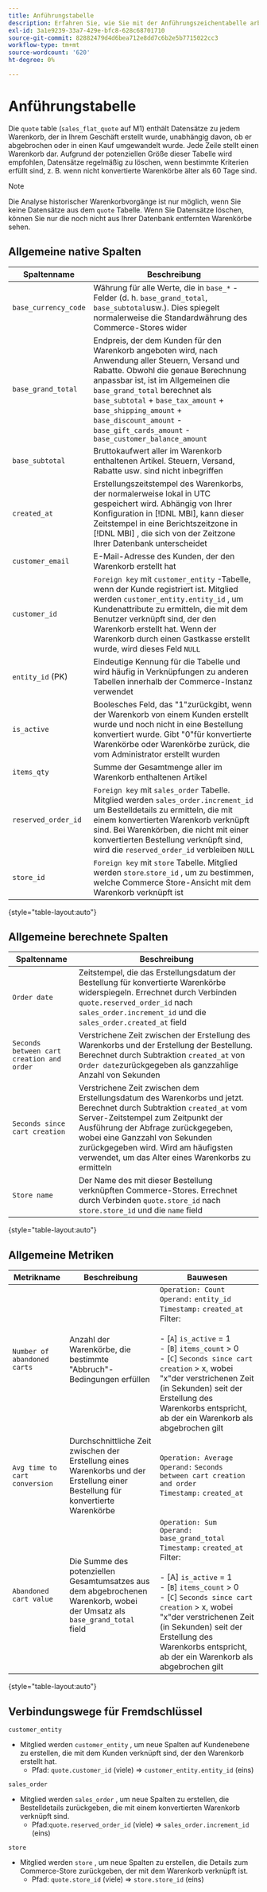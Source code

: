 ```yaml
---
title: Anführungstabelle
description: Erfahren Sie, wie Sie mit der Anführungszeichentabelle arbeiten.
exl-id: 3a1e9239-33a7-429e-bfc8-628c68701710
source-git-commit: 82882479d4d6bea712e8dd7c6b2e5b7715022cc3
workflow-type: tm+mt
source-wordcount: '620'
ht-degree: 0%

---
```


# Anführungstabelle

Die `quote` table (`sales_flat_quote` auf M1) enthält Datensätze zu jedem Warenkorb, der in Ihrem Geschäft erstellt wurde, unabhängig davon, ob er abgebrochen oder in einen Kauf umgewandelt wurde. Jede Zeile stellt einen Warenkorb dar. Aufgrund der potenziellen Größe dieser Tabelle wird empfohlen, Datensätze regelmäßig zu löschen, wenn bestimmte Kriterien erfüllt sind, z. B. wenn nicht konvertierte Warenkörbe älter als 60 Tage sind.

>[!NOTE]
>
>Die Analyse historischer Warenkorbvorgänge ist nur möglich, wenn Sie keine Datensätze aus dem `quote` Tabelle. Wenn Sie Datensätze löschen, können Sie nur die noch nicht aus Ihrer Datenbank entfernten Warenkörbe sehen.

## Allgemeine native Spalten

| **Spaltenname** | **Beschreibung** |
|---|---|
| `base_currency_code` | Währung für alle Werte, die in `base_*` -Felder (d. h. `base_grand_total`, `base_subtotal`usw.). Dies spiegelt normalerweise die Standardwährung des Commerce-Stores wider |
| `base_grand_total` | Endpreis, der dem Kunden für den Warenkorb angeboten wird, nach Anwendung aller Steuern, Versand und Rabatte. Obwohl die genaue Berechnung anpassbar ist, ist im Allgemeinen die `base_grand_total` berechnet als `base_subtotal` + `base_tax_amount` + `base_shipping_amount` + `base_discount_amount` - `base_gift_cards_amount` - `base_customer_balance_amount` |
| `base_subtotal` | Bruttokaufwert aller im Warenkorb enthaltenen Artikel. Steuern, Versand, Rabatte usw. sind nicht inbegriffen |
| `created_at` | Erstellungszeitstempel des Warenkorbs, der normalerweise lokal in UTC gespeichert wird. Abhängig von Ihrer Konfiguration in [!DNL MBI], kann dieser Zeitstempel in eine Berichtszeitzone in [!DNL MBI] , die sich von der Zeitzone Ihrer Datenbank unterscheidet |
| `customer_email` | E-Mail-Adresse des Kunden, der den Warenkorb erstellt hat |
| `customer_id` | `Foreign key` mit `customer_entity` -Tabelle, wenn der Kunde registriert ist. Mitglied werden `customer_entity.entity_id` , um Kundenattribute zu ermitteln, die mit dem Benutzer verknüpft sind, der den Warenkorb erstellt hat. Wenn der Warenkorb durch einen Gastkasse erstellt wurde, wird dieses Feld `NULL` |
| `entity_id` (PK) | Eindeutige Kennung für die Tabelle und wird häufig in Verknüpfungen zu anderen Tabellen innerhalb der Commerce-Instanz verwendet |
| `is_active` | Boolesches Feld, das &quot;1&quot;zurückgibt, wenn der Warenkorb von einem Kunden erstellt wurde und noch nicht in eine Bestellung konvertiert wurde. Gibt &quot;0&quot;für konvertierte Warenkörbe oder Warenkörbe zurück, die vom Administrator erstellt wurden |
| `items_qty` | Summe der Gesamtmenge aller im Warenkorb enthaltenen Artikel |
| `reserved_order_id` | `Foreign key` mit `sales_order` Tabelle. Mitglied werden `sales_order.increment_id` um Bestelldetails zu ermitteln, die mit einem konvertierten Warenkorb verknüpft sind. Bei Warenkörben, die nicht mit einer konvertierten Bestellung verknüpft sind, wird die `reserved_order_id` verbleiben `NULL` |
| `store_id` | `Foreign key` mit `store` Tabelle. Mitglied werden `store`.`store_id` , um zu bestimmen, welche Commerce Store-Ansicht mit dem Warenkorb verknüpft ist |

{style=&quot;table-layout:auto&quot;}

## Allgemeine berechnete Spalten

| **Spaltenname** | **Beschreibung** |
|---|---|
| `Order date` | Zeitstempel, die das Erstellungsdatum der Bestellung für konvertierte Warenkörbe widerspiegeln. Errechnet durch Verbinden `quote.reserved_order_id` nach `sales_order.increment_id` und die `sales_order.created_at` field |
| `Seconds between cart creation and order` | Verstrichene Zeit zwischen der Erstellung des Warenkorbs und der Erstellung der Bestellung. Berechnet durch Subtraktion `created_at` von `Order date`zurückgegeben als ganzzahlige Anzahl von Sekunden |
| `Seconds since cart creation` | Verstrichene Zeit zwischen dem Erstellungsdatum des Warenkorbs und jetzt. Berechnet durch Subtraktion `created_at` vom Server-Zeitstempel zum Zeitpunkt der Ausführung der Abfrage zurückgegeben, wobei eine Ganzzahl von Sekunden zurückgegeben wird. Wird am häufigsten verwendet, um das Alter eines Warenkorbs zu ermitteln |
| `Store name` | Der Name des mit dieser Bestellung verknüpften Commerce-Stores. Errechnet durch Verbinden `quote.store_id` nach `store.store_id` und die `name` field |

{style=&quot;table-layout:auto&quot;}

## Allgemeine Metriken

| **Metrikname** | **Beschreibung** | **Bauwesen** |
|---|---|---|
| `Number of abandoned carts` | Anzahl der Warenkörbe, die bestimmte &quot;Abbruch&quot;-Bedingungen erfüllen | `Operation: Count`<br/>`Operand:` `entity_id`<br/>`Timestamp:` `created_at`<br/>Filter:<br><br>- \[`A`\] `is_active` = 1<br>- \[`B`\] `items_count` > 0<br>- \[`C`\] `Seconds since cart creation` > x, wobei &quot;x&quot;der verstrichenen Zeit (in Sekunden) seit der Erstellung des Warenkorbs entspricht, ab der ein Warenkorb als abgebrochen gilt |
| `Avg time to cart conversion` | Durchschnittliche Zeit zwischen der Erstellung eines Warenkorbs und der Erstellung einer Bestellung für konvertierte Warenkörbe | `Operation: Average`<br>`Operand:` `Seconds between cart creation and order`<br>`Timestamp:` `created_at` |
| `Abandoned cart value` | Die Summe des potenziellen Gesamtumsatzes aus dem abgebrochenen Warenkorb, wobei der Umsatz als `base_grand_total` field | `Operation: Sum`<br>`Operand:` `base_grand_total`<br>`Timestamp:` `created_at`<br>Filter:<br><br>- \[A\] `is_active` = 1<br>- \[`B`\] `items_count` > 0<br>- \[`C`\] `Seconds since cart creation` > x, wobei &quot;x&quot;der verstrichenen Zeit (in Sekunden) seit der Erstellung des Warenkorbs entspricht, ab der ein Warenkorb als abgebrochen gilt |

{style=&quot;table-layout:auto&quot;}

## Verbindungswege für Fremdschlüssel

`customer_entity`

* Mitglied werden `customer_entity` , um neue Spalten auf Kundenebene zu erstellen, die mit dem Kunden verknüpft sind, der den Warenkorb erstellt hat.
   * Pfad: `quote.customer_id` (viele) => `customer_entity.entity_id` (eins)

`sales_order`

* Mitglied werden `sales_order` , um neue Spalten zu erstellen, die Bestelldetails zurückgeben, die mit einem konvertierten Warenkorb verknüpft sind.
   * Pfad:`quote.reserved_order_id` (viele) => `sales_order.increment_id` (eins)

`store`

* Mitglied werden `store` , um neue Spalten zu erstellen, die Details zum Commerce-Store zurückgeben, der mit dem Warenkorb verknüpft ist.
   * Pfad: `quote.store_id` (viele) => `store.store_id` (eins)

